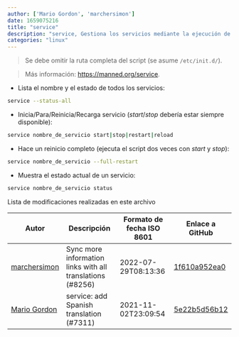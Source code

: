 ```yaml
---
author: ['Mario Gordon', 'marchersimon']
date: 1659075216
title: "service"
description: "service, Gestiona los servicios mediante la ejecución de scripts init."
categories: "linux"
---
```

> Se debe omitir la ruta completa del script (se asume `/etc/init.d/`).

> Más información: <https://manned.org/service>.

- Lista el nombre y el estado de todos los servicios:

```bash
service --status-all
```

- Inicia/Para/Reinicia/Recarga servicio (_start_/_stop_ debería estar siempre disponible):

```bash
service nombre_de_servicio start|stop|restart|reload
```

- Hace un reinicio completo (ejecuta el script dos veces con _start_ y _stop_):

```bash
service nombre_de_servicio --full-restart
```

- Muestra el estado actual de un servicio:

```bash
service nombre_de_servicio status
```
Lista de modificaciones realizadas en este archivo


Autor | Descripción | Formato de fecha ISO 8601 | Enlace a GitHub
------|-----|-----|-----
[marchersimon](mailto:50295997+marchersimon@users.noreply.github.com) | Sync more information links with all translations (#8256) | 2022-07-29T08:13:36 | [1f610a952ea0](https://github.com/tldr-pages/tldr/commit/1f610a952ea0d53e0a1bdbd1246ef81f24db2f3f)
[Mario Gordon](mailto:80539604+maegop@users.noreply.github.com) | service: add Spanish translation (#7311) | 2021-11-02T23:09:54 | [5e22b5d56b12](https://github.com/tldr-pages/tldr/commit/5e22b5d56b12fda02e73bb397306c90ff25ee5ef)

